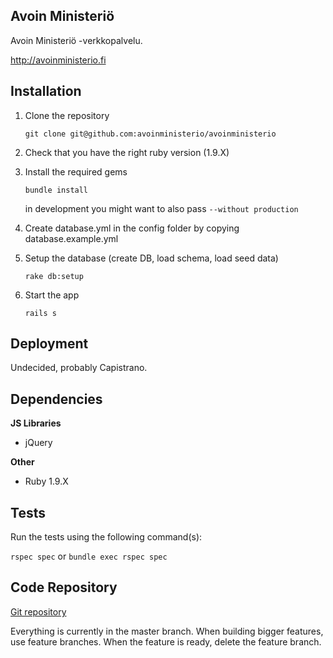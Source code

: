 ## Avoin Ministeriö

Avoin Ministeriö -verkkopalvelu.

<http://avoinministerio.fi>

## Installation

1. Clone the repository

    `git clone git@github.com:avoinministerio/avoinministerio`

2. Check that you have the right ruby version (1.9.X)

3. Install the required gems

    `bundle install`

    in development you might want to also pass `--without production`

4. Create database.yml in the config folder by copying database.example.yml

5. Setup the database (create DB, load schema, load seed data)

    `rake db:setup`

6. Start the app

    `rails s`

## Deployment

Undecided, probably Capistrano.

## Dependencies

**JS Libraries**

* jQuery

**Other**

* Ruby 1.9.X

## Tests

Run the tests using the following command(s):

`rspec spec` or `bundle exec rspec spec`

## Code Repository

[Git repository](http://github.com/avoinministerio/avoinministerio)

Everything is currently in the master branch. When building bigger features, use feature branches. When the feature is ready, delete the feature branch.
